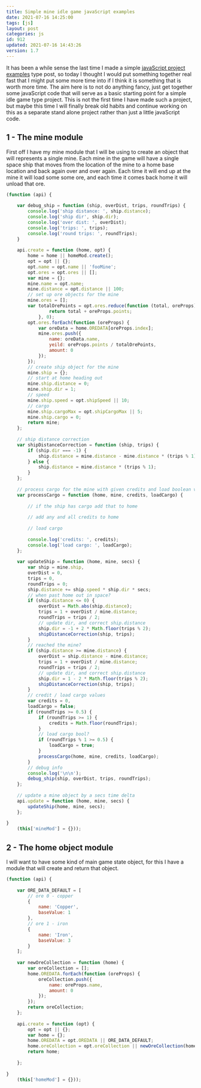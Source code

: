 ```yaml
---
title: Simple mine idle game javaScript examples
date: 2021-07-16 14:25:00
tags: [js]
layout: post
categories: js
id: 912
updated: 2021-07-16 14:43:26
version: 1.7
---
```


It has been a while sense the last time I made a simple [javaScript project examples](/2021/04/02/js-javascript-example/) type post, so today I thought I would put something together real fast that I might put some more time into if I think it is something that is worth more time. The aim here is to not do anything fancy, just get together some javaScript code that will serve as a basic starting point for a simple idle game type project. This is not the first time I have made such a project, but maybe this time I will finally break old habits and continue working on this as a separate stand alone project rather than just a little javaScript code.

<!-- more -->


## 1 - The mine module

First off I have my mine module that I will be using to create an object that will represents a single mine. Each mine in the game will have a single space ship that moves from the location of the mine to a home base location and back again over and over again. Each time it will end up at the mine it will load some some ore, and each time it comes back home it will unload that ore.

```js
(function (api) {
 
    var debug_ship = function (ship, overDist, trips, roundTrips) {
        console.log('ship distance: ', ship.distance);
        console.log('ship dir', ship.dir);
        console.log('over dist: ', overDist);
        console.log('trips: ', trips);
        console.log('round trips: ', roundTrips);
    }
 
    api.create = function (home, opt) {
        home = home || homeMod.create();
        opt = opt || {};
        opt.name = opt.name || 'fooMine';
        opt.ores = opt.ores || [];
        var mine = {};
        mine.name = opt.name;
        mine.distance = opt.distance || 100;
        // set up ore objects for the mine
        mine.ores = [];
        var totalOrePoints = opt.ores.reduce(function (total, oreProps) {
                return total + oreProps.points;
            }, 0);
        opt.ores.forEach(function (oreProps) {
            var oreData = home.OREDATA[oreProps.index];
            mine.ores.push({
                name: oreData.name,
                yeild: oreProps.points / totalOrePoints,
                amount: 0
            });
        });
        // create ship object for the mine
        mine.ship = {};
        // start at home heading out
        mine.ship.distance = 0;
        mine.ship.dir = 1;
        // speed
        mine.ship.speed = opt.shipSpeed || 10;
        // cargo
        mine.ship.cargoMax = opt.shipCargoMax || 5;
        mine.ship.cargo = 0;
        return mine;
    };
 
    // ship distance correction
    var shipDistanceCorrection = function (ship, trips) {
        if (ship.dir === -1) {
            ship.distance = mine.distance - mine.distance * (trips % 1);
        } else {
            ship.distance = mine.distance * (trips % 1);
        }
    };
 
    // process cargo for the mine with given credits and load boolean values
    var processCargo = function (home, mine, credits, loadCargo) {
 
        // if the ship has cargo add that to home
 
        // add any and all credits to home
 
        // load cargo
 
        console.log('credits: ', credits);
        console.log('load cargo: ', loadCargo);
    };
 
    var updateShip = function (home, mine, secs) {
        var ship = mine.ship,
        overDist = 0,
        trips = 0,
        roundTrips = 0;
        ship.distance += ship.speed * ship.dir * secs;
        // when past home out in space?
        if (ship.distance <= 0) {
            overDist = Math.abs(ship.distance);
            trips = 1 + overDist / mine.distance;
            roundTrips = trips / 2;
            // update dir, and correct ship.distance
            ship.dir = -1 + 2 * Math.floor(trips % 2);
            shipDistanceCorrection(ship, trips);
        }
        // reached the mine?
        if (ship.distance >= mine.distance) {
            overDist = ship.distance - mine.distance;
            trips = 1 + overDist / mine.distance;
            roundTrips = trips / 2;
            // update dir, and correct ship.distance
            ship.dir = 1 - 2 * Math.floor(trips % 2);
            shipDistanceCorrection(ship, trips);
        }
        // credit / load cargo values
        var credits = 0,
        loadCargo = false;
        if (roundTrips >= 0.5) {
            if (roundTrips >= 1) {
                credits = Math.floor(roundTrips);
            }
            // load cargo bool?
            if (roundTrips % 1 >= 0.5) {
                loadCargo = true;
            }
            processCargo(home, mine, credits, loadCargo);
        }
        // debug info
        console.log('\n\n');
        debug_ship(ship, overDist, trips, roundTrips);
    };
 
    // update a mine object by a secs time delta
    api.update = function (home, mine, secs) {
        updateShip(home, mine, secs);
    };
 
}
    (this['mineMod'] = {}));
```

## 2 - The home object module

I will want to have some kind of main game state object, for this I have a module that will create and return that object.

```js
(function (api) {
 
    var ORE_DATA_DEFAULT = [
        // ore 0 - copper
        {
            name: 'Copper',
            baseValue: 1
        },
        // ore 1 - iron
        {
            name: 'Iron',
            baseValue: 3
        }
    ];
 
    var newOreCollection = function (home) {
        var oreCollection = [];
        home.OREDATA.forEach(function (oreProps) {
            oreCollection.push({
                name: oreProps.name,
                amount: 0
            });
        });
        return oreCollection;
    };
 
    api.create = function (opt) {
        opt = opt || {};
        var home = {};
        home.OREDATA = opt.OREDATA || ORE_DATA_DEFAULT;
        home.oreCollection = opt.oreCollection || newOreCollection(home);
        return home;
 
    };
 
}
    (this['homeMod'] = {}));
```
